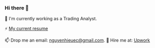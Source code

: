 ### Hi there 👋

🔭 I'm currently working as a Trading Analyst.

⚡ [My current resume](https://docs.google.com/document/d/1pq3-ehP0ZvSfnXoQYAUyBzOzm-7ECrEihSbYZTRLYoQ/) 

📫 Drop me an email: nguyenhieuec@gmail.com.
🔭 Hire me at: [Upwork](https://www.upwork.com/freelancers/hieuqcf)
<!--
**nguyenhieuec/nguyenhieuec** is a ✨ _special_ ✨ repository because its `README.md` (this file) appears on your GitHub profile.

Here are some ideas to get you started:

- 🔭 I’m currently working on ...
- 🌱 I’m currently learning ...
- 👯 I’m looking to collaborate on ...
- 🤔 I’m looking for help with ...
- 💬 Ask me about ...
- 📫 How to reach me: ...
- 😄 Pronouns: ...
- ⚡ Fun fact: ...
-->
